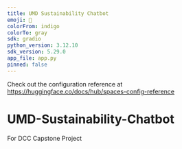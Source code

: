 ```yaml
---
title: UMD Sustainability Chatbot
emoji: 🐢
colorFrom: indigo
colorTo: gray
sdk: gradio
python_version: 3.12.10
sdk_version: 5.29.0
app_file: app.py
pinned: false
---
```

Check out the configuration reference at https://huggingface.co/docs/hub/spaces-config-reference

# UMD-Sustainability-Chatbot
For DCC Capstone Project
